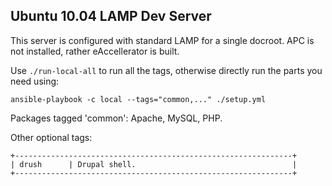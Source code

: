 Ubuntu 10.04 LAMP Dev Server
---------------------------

This server is configured with standard LAMP for a single docroot. APC is not
installed, rather eAccellerator is built.

Use `./run-local-all` to run all the tags, otherwise directly run the parts you
need using:

    ansible-playbook -c local --tags="common,..." ./setup.yml

Packages tagged 'common': Apache, MySQL, PHP.

Other optional tags:

    +--------------------------------------------------------------+
    | drush      | Drupal shell.                                   |
    +--------------------------------------------------------------+

